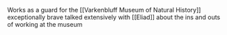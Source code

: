 Works as a guard for the [[Varkenbluff Museum of Natural History]]
exceptionally brave
talked extensively with [[Eliad]] about the ins and outs of working at the museum